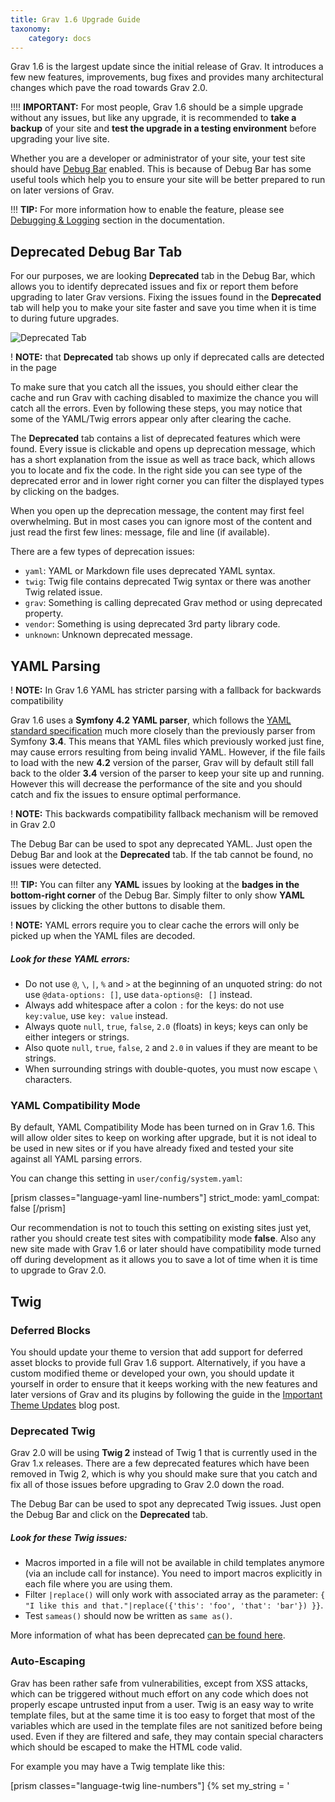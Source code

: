 ```yaml
---
title: Grav 1.6 Upgrade Guide
taxonomy:
    category: docs
---
```


Grav 1.6 is the largest update since the initial release of Grav. It introduces a few new features, improvements, bug fixes and provides many architectural changes which pave the road towards Grav 2.0. 

!!!! **IMPORTANT:** For most people, Grav 1.6 should be a simple upgrade without any issues, but like any upgrade, it is recommended to **take a backup** of your site and **test the upgrade in a testing environment** before upgrading your live site.

Whether you are a developer or administrator of your site, your test site should have [Debug Bar](/advanced/debugging#debug-bar) enabled. This is because of Debug Bar has some useful tools which help you to ensure your site will be better prepared to run on later versions of Grav.

!!! **TIP:** For more information how to enable the feature, please see [Debugging & Logging](https://learn.getgrav.org/16/advanced/debugging) section in the documentation.

## Deprecated Debug Bar Tab

For our purposes, we are looking **Deprecated** tab in the Debug Bar, which allows you to identify deprecated issues and fix or report them before upgrading to later Grav versions. Fixing the issues found in the **Deprecated** tab will help you to make your site faster and save you time when it is time to during future upgrades.

![Deprecated Tab](deprecated-tab.png?classes=shadow)

! **NOTE:** that **Deprecated** tab shows up only if deprecated calls are detected in the page

To make sure that you catch all the issues, you should either clear the cache and run Grav with caching disabled to maximize the chance you will catch all the errors. Even by following these steps, you may notice that some of the YAML/Twig errors appear only after clearing the cache.

The **Deprecated** tab contains a list of deprecated features which were found. Every issue is clickable and opens up deprecation message, which has a short explanation from the issue as well as trace back, which allows you to locate and fix the code. In the right side you can see type of the deprecated error and in lower right corner you can filter the displayed types by clicking on the badges.

When you open up the deprecation message, the content may first feel overwhelming. But in most cases you can ignore most of the content and just read the first few lines: message, file and line (if available).

There are a few types of deprecation issues:

* `yaml`: YAML or Markdown file uses deprecated YAML syntax. 
* `twig`: Twig file contains deprecated Twig syntax or there was another Twig related issue.
* `grav`: Something is calling deprecated Grav method or using deprecated property.
* `vendor`: Something is using deprecated 3rd party library code.
* `unknown`: Unknown deprecated message.

## YAML Parsing

! **NOTE:** In Grav 1.6 YAML has stricter parsing with a fallback for backwards compatibility

Grav 1.6 uses a **Symfony 4.2 YAML parser**, which follows the [YAML standard specification](https://yaml.org/spec?target=_blank) much more closely than the previously parser from Symfony **3.4**. This means that YAML files which previously worked just fine, may cause errors resulting from being invalid YAML. However, if the file fails to load with the new **4.2** version of the parser, Grav will by default still fall back to the older **3.4** version of the parser to keep your site up and running. However this will decrease the performance of the site and you should catch and fix the issues to ensure optimal performance. 

! **NOTE:** This backwards compatibility fallback mechanism will be removed in Grav 2.0

The Debug Bar can be used to spot any deprecated YAML. Just open the Debug Bar and look at the **Deprecated** tab. If the tab cannot be found, no issues were detected.

!!! **TIP:** You can filter any **YAML** issues by looking at the **badges in the bottom-right corner** of the Debug Bar. Simply filter to only show **YAML** issues by clicking the other buttons to disable them.

! **NOTE:** YAML errors require you to clear cache the errors will only be picked up when the YAML files are decoded.

##### Look for these YAML errors:

- Do not use `@`, `\`, `|`, `%` and `>` at the beginning of an unquoted string: do not use `@data-options: []`, use `data-options@: []` instead.
- Always add whitespace after a colon `:` for the keys: do not use `key:value`, use `key: value` instead.
- Always quote `null`, `true`, `false`, `2.0` (floats) in keys; keys can only be either integers or strings.
- Also quote `null`, `true`, `false`, `2` and `2.0` in values if they are meant to be strings.
- When surrounding strings with double-quotes, you must now escape `\` characters.

### YAML Compatibility Mode

By default, YAML Compatibility Mode has been turned on in Grav 1.6. This will allow older sites to keep on working after upgrade, but it is not ideal to be used in new sites or if you have already fixed and tested your site against all YAML parsing errors.

You can change this setting in `user/config/system.yaml`:

[prism classes="language-yaml line-numbers"]
strict_mode:
  yaml_compat: false
[/prism]

Our recommendation is not to touch this setting on existing sites just yet, rather you should create test sites with compatibility mode **false**. Also any new site made with Grav 1.6 or later should have compatibility mode turned off during development as it allows you to save a lot of time when it is time to upgrade to Grav 2.0.

## Twig

### Deferred Blocks

You should update your theme to version that add support for deferred asset blocks to provide full Grav 1.6 support. Alternatively, if you have a custom modified theme or developed your own, you should update it yourself in order to ensure that it keeps working with the new features and later versions of Grav and its plugins by following the guide in the [Important Theme Updates](https://getgrav.org/blog/important-theme-updates) blog post.

### Deprecated Twig

Grav 2.0 will be using **Twig 2** instead of Twig 1 that is currently used in the Grav 1.x releases. There are a few deprecated features which have been removed in Twig 2, which is why you should make sure that you catch and fix all of those issues before upgrading to Grav 2.0 down the road. 

The Debug Bar can be used to spot any deprecated Twig issues. Just open the Debug Bar and click on the **Deprecated** tab.

##### Look for these Twig issues:

- Macros imported in a file will not be available in child templates anymore (via an include call for instance). You need to import macros explicitly in each file where you are using them.
- Filter `|replace()` will only work with associated array as the parameter: `{ "I like this and that."|replace({'this': 'foo', 'that': 'bar'}) }}`.
- Test `sameas()` should now be written as `same as()`.

More information of what has been deprecated [can be found here](https://twig.symfony.com/doc/1.x/deprecated.html?target=_blank).

### Auto-Escaping

Grav has been rather safe from vulnerabilities, except from XSS attacks, which can be triggered without much effort on any code which does not properly escape untrusted input from a user. Twig is an easy way to write template files, but at the same time it is too easy to forget that most of the variables which are used in the template files are not sanitized before being used. Even if they are filtered and safe, they may contain special characters which should be escaped to make the HTML code valid.

For example you may have a Twig template like this:

[prism classes="language-twig line-numbers"]
{% set my_string = '<script>echo("hello there!");<script>' %}
<p>
    {{ my_string }}
</p>
[/prism]

By default Grav has **Twig auto-escaping turned off** for simplicity and clarity of templates, but unfortunately this was a poor decision because nobody, including us, remembers to always escape variables which either may contain special characters or are coming from an untrusted source. To make the things worse, it is usually not known if the variable is HTML-safe or not. To make sure that a site is protected from most XSS vulnerabilities, you should enable auto-escaping in your configuration. Unfortunately themes and plugins that utilize Twig templates tend to not work with the setting turned on -- and templates written without explicit escaping are most likely vulnerable to malicious content.

With the example above, as auto-escaping is disabled, the output will render as pure HTML, and an alert box with `"hello there!"` will popup.  However, this should be escaped using the `|e` Twig escape filter (or `|e('html')`:

[prism classes="language-twig line-numbers"]
{% set my_string = '<script>echo("hello there!");<script>' %}
<p>
    {{ my_string|e }}
</p>
[/prism]

Because of most people tend to forget to escape the variables in Twig and because using `|e` everywhere can make the template files harder to read, there is a new setting in `user/config/system.yaml`:


[prism classes="language-yaml line-numbers"]
strict_mode:
  twig_compat: false
[/prism]

This setting forces `auto-escaping` to be turned on in all Twig template files and disables the old setting to turn it on and off. The side effect of the setting is that your site will likely contain a few escaped pieces of content, which you will need to fix by using `|raw` filter for all the content which needs to contain HTML and HTML only. Many templates and plugins have not yet been updated to work with escaping forced on, so please report of any bugs in those to allow them to be fixed in a timely manner.

The transition to use auto-escaping will not be easy. During the transition all the template files should either contain both `|e` and `|raw` filters on every variable to make sure that the template file is safe to be used in both modes, or you can surround all the template code with `{% autoescape %}` Twig tags.

See https://twig.symfony.com/doc/1.x/tags/autoescape.html for more information.
